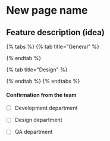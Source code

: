 # New page name

## Feature description \(idea\)

{% tabs %}
{% tab title="General" %}

{% endtab %}

{% tab title="Design" %}

{% endtab %}
{% endtabs %}

#### Confirmation from the team

* [ ] Development department
* [ ] Design department
* [ ] QA department


